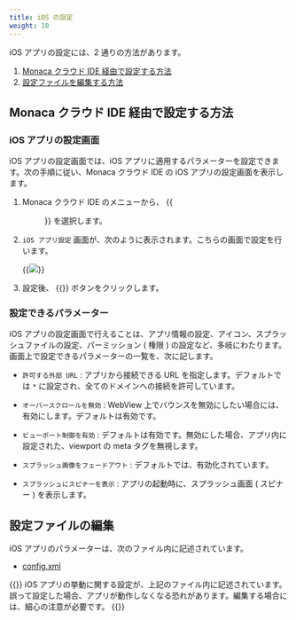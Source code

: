 ```yaml
---
title: iOS の設定
weight: 10
---
```


iOS アプリの設定には、2 通りの方法があります。

1.  [Monaca クラウド IDE 経由で設定する方法](#monaca-クラウド-ide-経由で設定する方法)
2.  [設定ファイルを編集する方法](#設定ファイルの編集)

Monaca クラウド IDE 経由で設定する方法
--------------------------------------

### iOS アプリの設定画面

iOS アプリの設定画面では、iOS
アプリに適用するパラメーターを設定できます。次の手順に従い、Monaca
クラウド IDE の iOS アプリの設定画面を表示します。

1.  Monaca クラウド IDE のメニューから、 {{<menu menu1="設定" menu2="iOS アプリ設定">}} を選択します。

2.  `iOS アプリ設定` 画面が、次のように表示されます。こちらの画面で設定を行います。

    {{<img src="/images/reference/config/ios/settings.png">}}

3.  設定後、 {{<guilabel name="保存する">}} ボタンをクリックします。

### 設定できるパラメーター

iOS
アプリの設定画面で行えることは、アプリ情報の設定、アイコン、スプラッシュファイルの設定、パーミッション
( 権限 )
の設定など、多岐にわたります。画面上で設定できるパラメーターの一覧を、次に記します。

-   `許可する外部 URL` : アプリから接続できる URL
    を指定します。デフォルトでは `*`
    に設定され、全てのドメインへの接続を許可しています。

-   `オーバースクロールを無効` : WebView
    上でバウンスを無効にしたい場合には、有効にします。デフォルトは有効です。

-   `ビューポート制御を有効` :
    デフォルトは有効です。無効にした場合、アプリ内に設定された、viewport
    の meta タグを無視します。

-   `スプラッシュ画像をフェードアウト` :
    デフォルトでは、有効化されています。

-   `スプラッシュにスピナーを表示` : アプリの起動時に、スプラッシュ画面
    ( スピナー ) を表示します。

設定ファイルの編集
------------------

iOS アプリのパラメーターは、次のファイル内に記述されています。

- [config.xml](../config_xml)

{{<note>}}
  iOS アプリの挙動に関する設定が、上記のファイル内に記述されています。誤って設定した場合、アプリが動作しなくなる恐れがあります。編集する場合には、細心の注意が必要です。
{{</note>}}
